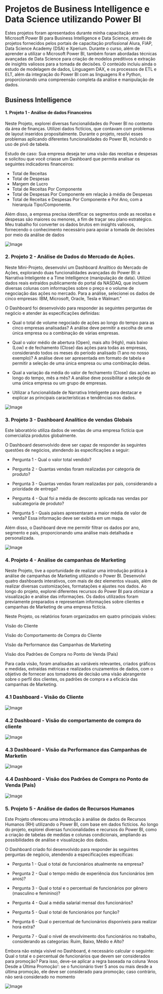 # Projetos de Business Intelligence e Data Science utilizando Power BI

Estes projetos foram apresentados durante minha capacitação em Microsoft Power BI para Business Intelligence e Data Science, através de projetos fornecidos pelos portais de capacitação profissional Alura, FIAP, Data Science Academy (DSA) e Xperium. Durante o curso, além de aprender a utilizar o Microsoft Power BI, também foram abordadas técnicas avançadas de Data Science para criação de modelos preditivos e extração de insights valiosos para a tomada de decisões. O conteúdo incluiu ainda o estudo de modelagem de dados, Linguagem DAX, e os processos de ETL e ELT, além da integração do Power BI com as linguagens R e Python, proporcionando uma compreensão completa da análise e manipulação de dados.

## Business Intelligence

#### 1. Projeto 1 - Análise de dados Financeiros

Neste Projeto, explorei diversas funcionalidades do Power BI no contexto da área de finanças. Utilizei dados fictícios, que contavam com problemas de layout inseridos propositalmente. Durante o projeto, resolvi esses problemas aplicando diferentes funcionalidades do Power BI, incluindo o uso de pivô de tabela.

Estudo de caso: Sua empresa deseja ter uma visão das receitas e despesas e solicitou que você criasse um Dashboard que permita analisar os seguintes indicadores financeiros:

- Total de Receitas
- Total de Despesas
- Margem de Lucro
- Total de Receitas Por Componente
- Total de Despesas Por Componente em relação à média de Despesas
- Total de Receitas e Despesas Por Componente e Por Ano, com a hierarquia Tipo/Componente.

Além disso, a empresa precisa identificar os segmentos onde as receitas e despesas são maiores ou menores, a fim de traçar seu plano estratégico. Meu trabalho foi converter os dados brutos em insights valiosos, fornecendo o conhecimento necessário para apoiar a tomada de decisões por meio da análise de dados

![Image](https://github.com/user-attachments/assets/c164942d-5bcf-42c1-9c8b-dda631249243)

### 2. Projeto 2 - Análise de Dados do Mercado de Ações.

Neste Mini-Projeto, desenvolvi um Dashboard Analítico do Mercado de Ações, explorando duas funcionalidades avançadas do Power BI: a Narrativa Inteligente e a Time Intelligence (manipulação de data). Utilizei dados reais extraídos publicamente do portal da NASDAQ, que incluem diversas colunas com informações sobre o preço e o volume de negociação das ações no mercado. Para a análise, selecionei os dados de cinco empresas: IBM, Microsoft, Oracle, Tesla e Walmart."

O Dashboard foi desenvolvido para responder às seguintes perguntas de negócio e atender às especificações definidas:

- Qual o total de volume negociado de ações ao longo do tempo para as cinco empresas analisadas? A análise deve permitir a escolha de uma única empresa ou a combinação de várias empresas.

- Qual o valor médio de abertura (Open), mais alto (High), mais baixo (Low) e de fechamento (Close) das ações para todas as empresas, considerando todos os meses do período analisado (1 ano no nosso exemplo)? A análise deve ser apresentada em formato de tabela e permitir a seleção de uma única empresa ou uma combinação delas.

- Qual a variação da média do valor de fechamento (Close) das ações ao longo do tempo, mês a mês? A análise deve possibilitar a seleção de uma única empresa ou um grupo de empresas.

- Utilizar a funcionalidade de Narrativa Inteligente para destacar e explicar as principais características e tendências nos dados.

![Image](https://github.com/user-attachments/assets/71906de4-ecd9-42d2-b541-6a56f577c440)

### 3. Projeto 3 - Dashboard Analítico de vendas Globais

Este laboratório utiliza dados de vendas de uma empresa fictícia que comercializa produtos globalmente.

O Dashboard desenvolvido deve ser capaz de responder às seguintes questões de negócios, atendendo às especificações a seguir:

- Pergunta 1 - Qual o valor total vendido?

- Pergunta 2 - Quantas vendas foram realizadas por categoria de produto?

- Pergunta 3 - Quantas vendas foram realizadas por país, considerando a prioridade de entrega?

- Pergunta 4 - Qual foi a média de desconto aplicada nas vendas por subcategoria de produto?

- Pergunta 5 - Quais países apresentaram a maior média de valor de venda? Essa informação deve ser exibida em um mapa.

Além disso, o Dashboard deve me permitir filtrar os dados por ano, segmento e país, proporcionando uma análise mais detalhada e personalizada.

 ![Image](https://github.com/user-attachments/assets/7d5f447e-957f-44ee-a885-4a86ff088066)

### 4. Projeto 4 - Análise de campanhas de Marketing
Neste Projeto, tive a oportunidade de realizar uma introdução prática à análise de campanhas de Marketing utilizando o Power BI. Desenvolvi quatro dashboards interativos, com mais de dez elementos visuais, além de realizar diversas customizações, formatações e ajustes nos dados. Ao longo do projeto, explorei diferentes recursos do Power BI para otimizar a visualização e análise das informações. Os dados utilizados foram previamente preparados e representam informações sobre clientes e campanhas de Marketing de uma empresa fictícia.

Neste Projeto, os relatórios foram organizados em quatro principais visões:

Visão do Cliente

Visão do Comportamento de Compra do Cliente

Visão da Performance das Campanhas de Marketing

Visão dos Padrões de Compra no Ponto de Venda (País)

Para cada visão, foram analisadas as variáveis relevantes, criados gráficos e medidas, extraídas métricas e realizados cruzamentos de dados, com o objetivo de fornecer aos tomadores de decisão uma visão abrangente sobre o perfil dos clientes, os padrões de compra e a eficácia das campanhas de Marketing.

### 4.1 Dashboard - Visão do Cliente

![Image](https://github.com/user-attachments/assets/7225cc9a-acd0-4706-b17b-a3a35ac752cd)

### 4.2 Dashboard - Visão do comportamento de compra do cliente

![Image](https://github.com/user-attachments/assets/d7dedd77-ef3b-4bd7-a821-9144836c1cad)

### 4.3  Dashboard - Visão da Performance das Campanhas de Marketin

![Image](https://github.com/user-attachments/assets/22dfd3d1-4092-403e-9e3c-d0bce548ffb5)

### 4.4 Dashboard - Visão dos Padrões de Compra no Ponto de Venda (País)

![Image](https://github.com/user-attachments/assets/ed52f69a-8220-436d-aff0-0e61411f7848)

### 5. Projeto 5 - Análise de dados de Recursos Humanos

Este Projeto ofereceu uma introdução à análise de dados de Recursos Humanos (RH) utilizando o Power BI, com base em dados fictícios. Ao longo do projeto, explorei diversas funcionalidades e recursos do Power BI, como a criação de tabelas de medidas e colunas condicionais, ampliando as possibilidades de análise e visualização dos dados.

O Dashboard criado foi desenvolvido para responder às seguintes perguntas de negócio, atendendo a especificações específicas:

- Pergunta 1 - Qual o total de funcionários atualmente na empresa?

- Pergunta 2 - Qual o tempo médio de experiência dos funcionários (em anos)?

- Pergunta 3 - Qual o total e o percentual de funcionários por gênero (masculino e feminino)?

- Pergunta 4 - Qual a média salarial mensal dos funcionários?

- Pergunta 5 - Qual o total de funcionários por função?

- Pergunta 6 - Qual o percentual de funcionários disponíveis para realizar hora extra?

- Pergunta 7 - Qual o nível de envolvimento dos funcionários no trabalho, considerando as categorias: Ruim, Baixo, Médio e Alto?

Embora não esteja visível no Dashboard, é necessário calcular o seguinte: Qual o total e o percentual de funcionários que devem ser considerados para promoção? Para isso, deve-se aplicar a regra baseada na coluna 'Anos Desde a Última Promoção': se o funcionário tiver 5 anos ou mais desde a última promoção, ele deve ser considerado para promoção; caso contrário, não será considerado no momento

![Image](https://github.com/user-attachments/assets/063088e6-8783-48ff-afd6-008fe88a12e1)



